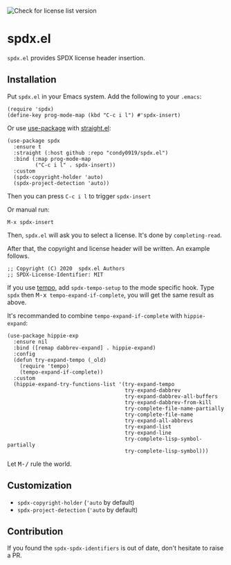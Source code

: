 ![Check for license list version](https://github.com/condy0919/spdx.el/workflows/Check%20for%20license%20list%20version/badge.svg)

# spdx.el

`spdx.el` provides SPDX license header insertion.

## Installation

Put `spdx.el` in your Emacs system. Add the following to your `.emacs`:

```elisp
(require 'spdx)
(define-key prog-mode-map (kbd "C-c i l") #'spdx-insert)
```

Or use [use-package](https://github.com/jwiegley/use-package) with
[straight.el](https://github.com/raxod502/straight.el):

``` emacs-lisp
(use-package spdx
  :ensure t
  :straight (:host github :repo "condy0919/spdx.el")
  :bind (:map prog-mode-map
         ("C-c i l" . spdx-insert))
  :custom
  (spdx-copyright-holder 'auto)
  (spdx-project-detection 'auto))
```

Then you can press `C-c i l` to trigger `spdx-insert`

Or manual run:

    M-x spdx-insert

Then, `spdx.el` will ask you to select a license. It's done by
`completing-read`.

After that, the copyright and license header will be written. An example
follows.

``` emacs-lisp
;; Copyright (C) 2020  spdx.el Authors
;; SPDX-License-Identifier: MIT
```

If you use [tempo](https://www.emacswiki.org/emacs/TempoMode), add `spdx-tempo-setup` to the mode specific hook. Type `spdx` then <kbd>M-x</kbd>` tempo-expand-if-complete`, you will get the same result as above.

It's recommanded to combine `tempo-expand-if-complete` with `hippie-expand`:

``` emacs-lisp
(use-package hippie-exp
  :ensure nil
  :bind ([remap dabbrev-expand] . hippie-expand)
  :config
  (defun try-expand-tempo (_old)
    (require 'tempo)
    (tempo-expand-if-complete))
  :custom
  (hippie-expand-try-functions-list '(try-expand-tempo
                                      try-expand-dabbrev
                                      try-expand-dabbrev-all-buffers
                                      try-expand-dabbrev-from-kill
                                      try-complete-file-name-partially
                                      try-complete-file-name
                                      try-expand-all-abbrevs
                                      try-expand-list
                                      try-expand-line
                                      try-complete-lisp-symbol-partially
                                      try-complete-lisp-symbol)))
```

Let <kbd>M-/</kbd> rule the world.

## Customization

- `spdx-copyright-holder` (`'auto` by default)
- `spdx-project-detection` (`'auto` by default)

## Contribution

If you found the `spdx-spdx-identifiers` is out of date, don't hesitate to raise a PR.
